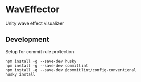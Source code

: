 # WavEffector

Unity wave effect visualizer

## Development

Setup for commit rule protection

```
npm install -g --save-dev husky
npm install -g --save-dev commitlint
npm install -g --save-dev @commitlint/config-conventional
husky install
```

